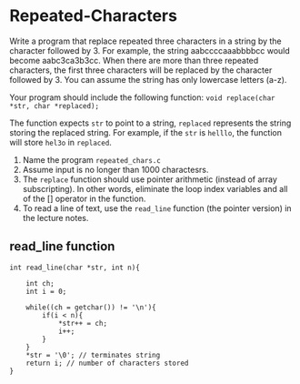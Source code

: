 # Repeated-Characters

Write a program that replace repeated three characters in a string by the
character followed by 3. For example, the string aabccccaaabbbbcc would become
aabc3ca3b3cc. When there are more than three repeated characters, the first three
characters will be replaced by the character followed by 3. You can assume the string has
only lowercase letters (a-z).

Your program should include the following function:
```void replace(char *str, char *replaced);```

The function expects ```str``` to point to a string, ```replaced``` represents the string storing
the replaced string. For example, if the ```str``` is ```helllo```, the function will store
```hel3o``` in ```replaced```.

1. Name the program ```repeated_chars.c```
2. Assume input is no longer than 1000 charactesrs.
3. The ```replace``` function should use pointer arithmetic (instead of array subscripting). In other words, eliminate the loop index variables and all of the [] operator in the function. 
4. To read a line of text, use the ```read_line``` function (the pointer version) in the lecture notes.

## read_line function
```
int read_line(char *str, int n){

    int ch;
    int i = 0;

    while((ch = getchar()) != '\n'){
        if(i < n){
            *str++ = ch;
            i++;
        }
    }
    *str = '\0'; // terminates string
    return i; // number of characters stored
}
```
